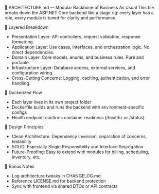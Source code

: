 ﻿🧱 ARCHITECTURE.md — Modular Backbone of Business As Usual
This file breaks down the ASP.NET Core backend like a stage rig: every layer has a role, every module is tuned for clarity and performance.

🧩 Layered Breakdown
- Presentation Layer: API controllers, request validation, response formatting.
- Application Layer: Use cases, interfaces, and orchestration logic. No direct dependencies.
- Domain Layer: Core models, enums, and business rules. Pure and portable.
- Infrastructure Layer: Database access, external services, and configuration wiring.
- Cross-Cutting Concerns: Logging, caching, authentication, and error handling.

🐳 Dockerized Flow
- Each layer lives in its own project folder
- Dockerfile builds and runs the backend with environment-specific configs
- Health endpoint confirms container readiness (/healthz or /status)

🧠 Design Principles
- Clean Architecture: Dependency inversion, separation of concerns, testability
- SOLID: Especially Single Responsibility and Interface Segregation
- Future-Proofing: Easy to extend with modules for billing, scheduling, inventory, etc.

📓 Bonus Notes
- Log architecture tweaks in CHANGELOG.md
- Reference LICENSE.md for backend protection
- Sync with frontend via shared DTOs or API contracts
